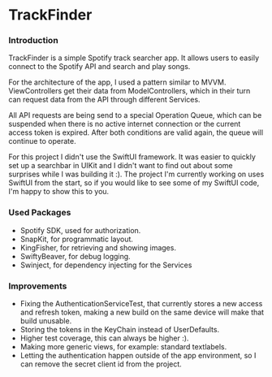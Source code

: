# TrackFinder

### Introduction
TrackFinder is a simple Spotify track searcher app. It allows users to easily connect to the Spotify API and search and play songs.

For the architecture of the app, I used a pattern similar to MVVM. ViewControllers get their data from ModelControllers, which in their turn can request data from the API through different Services.

All API requests are being send to a special Operation Queue, which can be suspended when there is no active internet connection or the current access token is expired. After both conditions are valid again, the queue will continue to operate.

For this project I didn't use the SwiftUI framework. It was easier to quickly set up a searchbar in UIKit and I didn't want to find out about some surprises while I was building it :). The project I'm currently working on uses SwiftUI from the start, so if you would like to see some of my SwiftUI code, I'm happy to show this to you.

### Used Packages
  - Spotify SDK, used for authorization.
  - SnapKit, for programmatic layout.
  - KingFisher, for retrieving and showing images.
  - SwiftyBeaver, for debug logging.
  - Swinject, for dependency injecting for the Services

### Improvements
  - Fixing the AuthenticationServiceTest, that currently stores a new access and refresh token, making a new build on the same device will make that build unusable.
  - Storing the tokens in the KeyChain instead of UserDefaults.
  - Higher test coverage, this can always be higher :).
  - Making more generic views, for example: standard textlabels.
  - Letting the authentication happen outside of the app environment, so I can remove the secret client id from the project.
